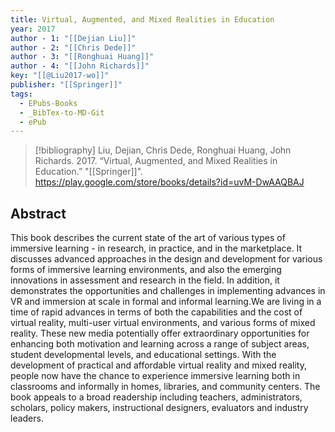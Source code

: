 ```yaml
---
title: Virtual, Augmented, and Mixed Realities in Education
year: 2017
author - 1: "[[Dejian Liu]]"
author - 2: "[[Chris Dede]]"
author - 3: "[[Ronghuai Huang]]"
author - 4: "[[John Richards]]"
key: "[[@Liu2017-wo]]"
publisher: "[[Springer]]"
tags:
  - EPubs-Books
  - _BibTex-to-MD-Git
  - ePub
---
```


> [!bibliography]
> Liu, Dejian, Chris Dede, Ronghuai Huang, John Richards. 2017. “Virtual, Augmented, and Mixed Realities in Education.” "[[Springer]]". https://play.google.com/store/books/details?id=uvM-DwAAQBAJ

## Abstract
This book describes the current state of the art of various types of immersive learning -  in research, in practice, and in the marketplace. It discusses advanced approaches in the design and development for various forms of immersive learning environments, and also the emerging innovations in assessment and research in the field. In addition, it demonstrates the opportunities and challenges in implementing advances in VR and immersion at scale in formal and informal learning.We are living in a time of rapid advances in terms of both the capabilities and the cost of virtual reality, multi-user virtual environments, and various forms of mixed reality. These new media potentially offer extraordinary opportunities for enhancing both motivation and learning across a range of subject areas, student developmental levels, and educational settings. With the development of practical and affordable virtual reality and mixed reality, people now have the chance to experience immersive learning both in classrooms and informally in homes, libraries, and community centers. The book appeals to a broad readership including teachers, administrators, scholars, policy makers, instructional designers, evaluators and industry leaders.